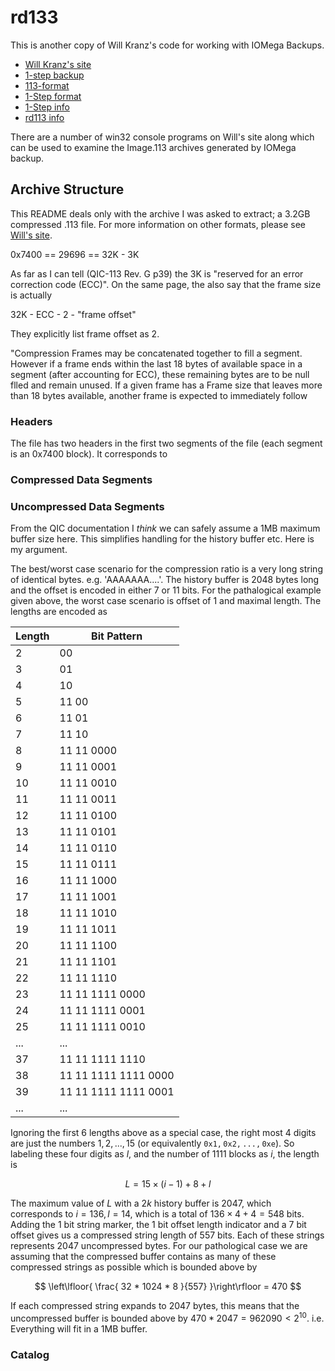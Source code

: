 # rd133

This is another copy of Will Kranz's code for working with IOMega Backups.

  * [Will Kranz's site](http://packages.sw.be/rpmforge-release/rpmforge-release-0.5.2-2.el6.rf.x86_64.rpm)
  * [1-step backup](http://www.willsworks.net/file-format/iomega-1-step-backup)
  * [113-format](http://www.willsworks.net/file-format/iomega-1-step-backup/113-format)
  * [1-Step
  format](http://www.willsworks.net/file-format/iomega-1-step-backup/1-step-format)
  * [1-Step
  info](http://www.willsworks.net/file-format/iomega-1-step-backup/1step-info)
  * [rd113
  info](http://www.willsworks.net/file-format/iomega-1-step-backup/rd113-info)

There are a number of win32 console programs on Will's site along which can be
used to examine the Image.113 archives generated by IOMega backup.

## Archive Structure

This README deals only with the archive I was asked to extract; a 3.2GB
compressed .113 file. For more information on other formats, please see [Will's
site](http://packages.sw.be/rpmforge-release/rpmforge-release-0.5.2-2.el6.rf.x86_64.rpm).

0x7400 == 29696 == 32K - 3K 

As far as I can tell (QIC-113 Rev. G p39) the 3K is "reserved for an error
correction code (ECC)". On the same page, the also say that the frame size is actually

  32K - ECC - 2 - "frame offset"

They explicitly list frame offset as 2.

"Compression Frames may be concatenated together to fill a segment. However if a
frame ends within the last 18 bytes of available space in a segment (after
accounting for ECC), these remaining bytes are to be null flled and remain
unused. If a given frame has a Frame size that leaves more than 18 bytes
available, another frame is expected to immediately follow

### Headers
The file has two headers in the first two segments of the file (each segment is
an 0x7400 block). It corresponds to

### Compressed Data Segments

### Uncompressed Data Segments
From the QIC documentation I *think* we can safely assume a 1MB maximum buffer
size here. This simplifies handling for the history buffer etc. Here is my
argument.

The best/worst case scenario for the compression ratio is a very long string of
identical bytes. e.g. 'AAAAAAA....'. The history buffer is 2048 bytes long and
the offset is encoded in either 7 or 11 bits. For the pathalogical example given
above, the worst case scenario is offset of 1 and maximal length. The lengths
are encoded as

| Length |        Bit Pattern |
|--------|--------------------|
| 2      |  00 |
| 3      |  01 |
| 4      |  10 |
| 5      |  11 00 |
| 6      |  11 01 |
| 7      |  11 10 |
| 8      |  11 11 0000 |
| 9      |  11 11 0001 |
| 10     |  11 11 0010 |
| 11     |  11 11 0011 |
| 12     |  11 11 0100 |
| 13     |  11 11 0101 |
| 14     |  11 11 0110 |
| 15     |  11 11 0111 |
| 16     |  11 11 1000 |
| 17     |  11 11 1001 |
| 18     |  11 11 1010 |
| 19     |  11 11 1011 |
| 20     |  11 11 1100 |
| 21     |  11 11 1101 |
| 22     |  11 11 1110 |
| 23     |  11 11 1111 0000 |
| 24     |  11 11 1111 0001 |
| 25     |  11 11 1111 0010 |
| ...    |  ... |
| 37     |  11 11 1111 1110 |
| 38     |  11 11 1111 1111 0000 |
| 39     |  11 11 1111 1111 0001 |
| ...    |  ... |

Ignoring the first 6 lengths above as a special case, the right most 4 digits
are just the numbers $`1, 2, ..., 15`$ (or equivalently $`\mathtt{0x1, 0x2, ...,
0xe}`$). So
labeling these four digits as $`l`$, and the number of $`1111`$ blocks as $`i`$, the
length is

```math
L = 15\times (i - 1) + 8 + l
```

The maximum value of $`L`$ with a $`2k`$ history buffer is $`2047`$, which
corresponds to $`i = 136, l=14`$, which is a total of $`136\times 4 + 4 = 548`$
bits. Adding the $`1`$ bit string marker, the $`1`$ bit offset length indicator
and a $`7`$ bit offset gives us a compressed string length of $`557`$ bits. Each
of these strings represents $`2047`$ uncompressed bytes. For our pathological
case we are assuming that the compressed buffer contains as many of these
compressed strings as possible which is bounded above by

```math
 \left\lfloor{ \frac{ 32 * 1024 * 8 }{557} }\right\rfloor = 470 
```

If each compressed string expands to $`2047`$ bytes, this means that the
uncompressed buffer is bounded above by $`470 * 2047 = 962090 < 2^{10}`$. i.e.
Everything will fit in a 1MB buffer.

### Catalog
